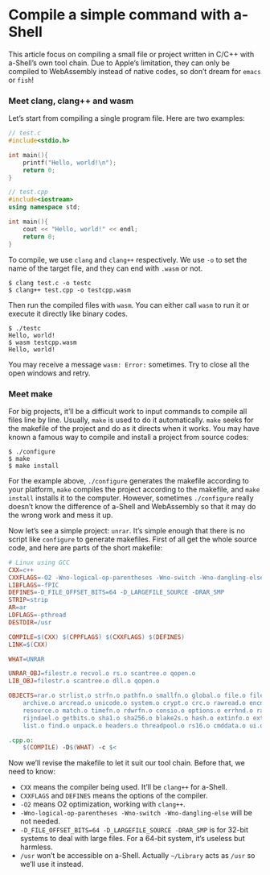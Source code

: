 # Compile a simple command with a-Shell

This article focus on compiling a small file or project written in C/C++ with a-Shell’s own tool chain. Due to Apple’s limitation, they can only be compiled to WebAssembly instead of native codes, so don’t dream for `emacs` or `fish`!

### Meet clang, clang++ and wasm

Let’s start from compiling a single program file. Here are two examples:

```c
// test.c
#include<stdio.h>

int main(){
    printf("Hello, world!\n");
    return 0;
}
```

```cpp
// test.cpp
#include<iostream>
using namespace std;

int main(){
    cout << "Hello, world!" << endl;
    return 0;
}
```

To compile, we use `clang` and `clang++` respectively. We use `-o` to set the name of the target file, and they can end with `.wasm` or not.

```
$ clang test.c -o testc
$ clang++ test.cpp -o testcpp.wasm
```

Then run the compiled files with `wasm`. You can either call `wasm` to run it or execute it directly like binary codes.

```
$ ./testc
Hello, world!
$ wasm testcpp.wasm
Hello, world!
```

You may receive a message `wasm: Error:` sometimes. Try to close all the open windows and retry.

### Meet make

For big projects, it’ll be a difficult work to input commands to compile all files line by line. Usually, `make` is used to do it automatically. `make` seeks for the makefile of the project and do as it directs when it works. You may have known a famous way to compile and install a project from source codes:

```
$ ./configure
$ make
$ make install
```

For the example above, `./configure` generates the makefile according to your platform, `make` compiles the project according to the makefile, and `make install` installs it to the computer. However, sometimes `./configure` really doesn’t know the difference of a-Shell and WebAssembly so that it may do the wrong work and mess it up.

Now let’s see a simple project: `unrar`. It’s simple enough that there is no script like `configure` to generate makefiles. First of all get the whole source code, and here are parts of the short makefile:

```makefile
# Linux using GCC
CXX=c++
CXXFLAGS=-O2 -Wno-logical-op-parentheses -Wno-switch -Wno-dangling-else
LIBFLAGS=-fPIC
DEFINES=-D_FILE_OFFSET_BITS=64 -D_LARGEFILE_SOURCE -DRAR_SMP
STRIP=strip
AR=ar
LDFLAGS=-pthread
DESTDIR=/usr
```

```makefile
COMPILE=$(CXX) $(CPPFLAGS) $(CXXFLAGS) $(DEFINES)
LINK=$(CXX)

WHAT=UNRAR

UNRAR_OBJ=filestr.o recvol.o rs.o scantree.o qopen.o
LIB_OBJ=filestr.o scantree.o dll.o qopen.o

OBJECTS=rar.o strlist.o strfn.o pathfn.o smallfn.o global.o file.o filefn.o filcreat.o \
	archive.o arcread.o unicode.o system.o crypt.o crc.o rawread.o encname.o \
	resource.o match.o timefn.o rdwrfn.o consio.o options.o errhnd.o rarvm.o secpassword.o \
	rijndael.o getbits.o sha1.o sha256.o blake2s.o hash.o extinfo.o extract.o volume.o \
	list.o find.o unpack.o headers.o threadpool.o rs16.o cmddata.o ui.o

.cpp.o:
	$(COMPILE) -D$(WHAT) -c $<
```

Now we’ll revise the makefile to let it suit our tool chain. Before that, we need to know:

* `CXX` means the compiler being used. It’ll be `clang++` for a-Shell.
* `CXXFLAGS` and `DEFINES` means the options of the compiler.
* `-O2` means O2 optimization, working with `clang++`.
* `-Wno-logical-op-parentheses -Wno-switch -Wno-dangling-else` will be not needed.
* `-D_FILE_OFFSET_BITS=64 -D_LARGEFILE_SOURCE -DRAR_SMP` is for 32-bit systems to deal with large files. For a 64-bit system, it‘s useless but harmless.
* `/usr` won’t be accessible on a-Shell. Actually `~/Library` acts as `/usr` so we’ll use it instead.
